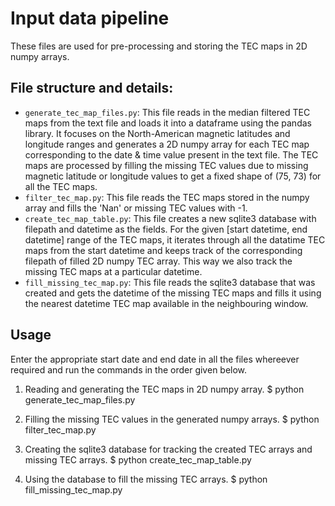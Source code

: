 # Input data pipeline
These files are used for pre-processing and storing the TEC maps in 2D numpy arrays. 

## File structure and details:
* `generate_tec_map_files.py`: This file reads in the median filtered TEC maps from the text file and loads it into a dataframe using the pandas library. It focuses on the North-American magnetic latitudes and longitude ranges and generates a 2D numpy array for each TEC map corresponding to the date & time value present in the text file. The TEC maps are processed by filling the missing TEC values due to missing magnetic latitude or longitude values to get a fixed shape of (75, 73) for all the TEC maps.  
* `filter_tec_map.py`: This file reads the TEC maps stored in the numpy array and fills the 'Nan' or missing TEC values with -1.  
* `create_tec_map_table.py`: This file creates a new sqlite3 database with filepath and datetime as the fields. For the given [start datetime, end datetime] range of the TEC maps, it iterates through all the datatime TEC maps from the start datetime and keeps track of the corresponding filepath of filled 2D numpy TEC array. This way we also track the missing TEC maps at a particular datetime.  
* `fill_missing_tec_map.py`: This file reads the sqlite3 database that was created and gets the datetime of the missing TEC maps and fills it using the nearest datetime TEC map available in the neighbouring window.

## Usage
Enter the appropriate start date and end date in all the files whereever required and run the commands in the order given below. 

1. Reading and generating the TEC maps in 2D numpy array.
    $ python generate_tec_map_files.py
    
2. Filling the missing TEC values in the generated numpy arrays.
    $ python filter_tec_map.py  

3. Creating the sqlite3 database for tracking the created TEC arrays and missing TEC arrays.
    $ python create_tec_map_table.py

4. Using the database to fill the missing TEC arrays. 
    $ python fill_missing_tec_map.py
  
